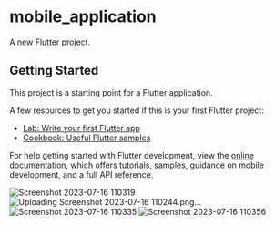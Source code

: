 # mobile_application

A new Flutter project.

## Getting Started

This project is a starting point for a Flutter application.

A few resources to get you started if this is your first Flutter project:

- [Lab: Write your first Flutter app](https://docs.flutter.dev/get-started/codelab)
- [Cookbook: Useful Flutter samples](https://docs.flutter.dev/cookbook)

For help getting started with Flutter development, view the
[online documentation](https://docs.flutter.dev/), which offers tutorials,
samples, guidance on mobile development, and a full API reference.


![Screenshot 2023-07-16 110319](https://github.com/MHFerdous/Flutter_RestAPI_FireBase/assets/124442011/3db73b89-41c3-4ee7-ba49-fd08bdfadc57)
![Uploading Screenshot 2023-07-16 110244.png…]()
![Screenshot 2023-07-16 110335](https://github.com/MHFerdous/Flutter_RestAPI_FireBase/assets/124442011/154b9a6a-eaa2-4090-8353-0f114f837f6a)
![Screenshot 2023-07-16 110356](https://github.com/MHFerdous/Flutter_RestAPI_FireBase/assets/124442011/ffdc9519-636f-4e82-b076-0065b550ea51)


